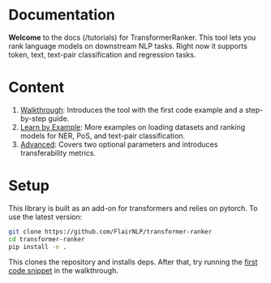 # Documentation

__Welcome__ to the docs (/tutorials) for TransformerRanker. This tool lets you rank language models on downstream NLP tasks.
Right now it supports token, text, text-pair classification and regression tasks.

# Content

1. [Walkthrough](https://github.com/flairNLP/transformer-ranker/blob/main/docs/01-walkthrough.md): Introduces the tool with the first code example and a step-by-step guide.
2. [Learn by Example](https://github.com/flairNLP/transformer-ranker/blob/main/docs/02-examples.md): More examples on loading datasets and ranking models for NER, PoS, and text-pair classification.
3. [Advanced](https://github.com/flairNLP/transformer-ranker/blob/main/docs/03-advanced.md): Covers two optional parameters and introduces transferability metrics.

# Setup

This library is built as an add-on for transformers and relies on pytorch.
To use the latest version:

```bash
git clone https://github.com/FlairNLP/transformer-ranker
cd transformer-ranker
pip install -e .
```

This clones the repository and installs deps. 
After that, try running the [first code snippet](https://github.com/flairNLP/transformer-ranker/blob/main/docs/01-walkthrough.md#example-task) in the walkthrough.
